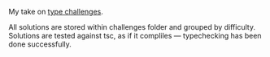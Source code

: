 My take on [type challenges](https://github.com/type-challenges/type-challenges).

All solutions are stored within challenges folder and grouped by difficulty. Solutions are tested against tsc, as if it compliles — typechecking has been done successfully.